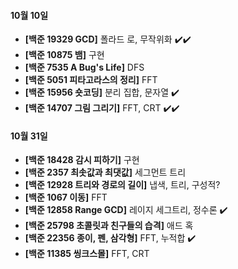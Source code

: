 #### 10월 10일

- **[백준 19329 GCD]** 폴라드 로, 무작위화 :heavy_check_mark::heavy_check_mark:
- **[백준 10875 뱀]** 구현
- **[백준 7535 A Bug's Life]** DFS
- **[백준 5051 피타고라스의 정리]** FFT
- **[백준 15956 숏코딩]** 분리 집합, 문자열 :heavy_check_mark:
- **[백준 14707 그림 그리기]** FFT, CRT :heavy_check_mark::heavy_check_mark:

#### 10월 31일

- **[백준 18428 감시 피하기]** 구현
- **[백준 2357 최솟값과 최댓값]** 세그먼트 트리 
- **[백준 12928 트리와 경로의 길이]** 냅색, 트리, 구성적?
- **[백준 1067 이동]** FFT
- **[백준 12858 Range GCD]** 레이지 세그트리, 정수론 :heavy_check_mark:
- **[백준 25798 초콜릿과 친구들의 습격]** 애드 혹
- **[백준 22356 종이, 펜, 삼각형]** FFT, 누적합 :heavy_check_mark:
- **[백준 11385 씽크스몰]** FFT, CRT
